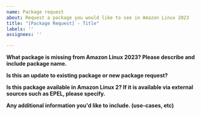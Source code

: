```yaml
---
name: Package request
about: Request a package you would like to see in Amazon Linux 2023
title: "[Package Request] - Title"
labels: ''
assignees: ''

---
```


**What package is missing from Amazon Linux 2023? Please describe and include package name.**

**Is this an update to existing package or new package request?**

**Is this package available in Amazon Linux 2? If it is available via external sources such as EPEL, please specify.**

**Any additional information you'd like to include. (use-cases, etc)**
